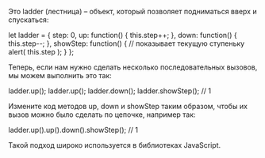 Это ladder (лестница) – объект, который позволяет подниматься вверх и спускаться:

let ladder = {
step: 0,
up: function() {
this.step++;
},
down: function() {
this.step--;
},
showStep: function() { // показывает текущую ступеньку
alert( this.step );
}
};

Теперь, если нам нужно сделать несколько последовательных вызовов, мы можем выполнить это так:

ladder.up();
ladder.up();
ladder.down();
ladder.showStep(); // 1

Измените код методов up, down и showStep таким образом, чтобы их вызов можно было сделать по цепочке, например так:

ladder.up().up().down().showStep(); // 1

Такой подход широко используется в библиотеках JavaScript.
